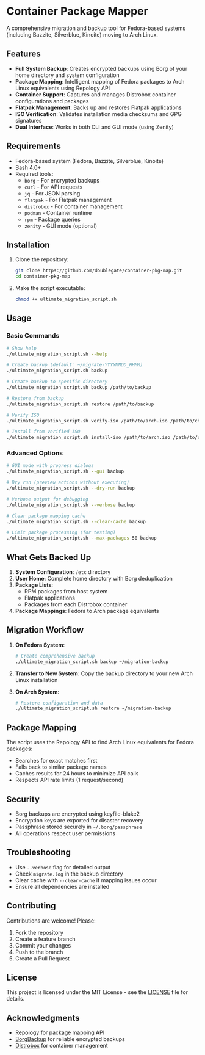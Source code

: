 # Container Package Mapper

A comprehensive migration and backup tool for Fedora-based systems (including Bazzite, Silverblue, Kinoite) moving to Arch Linux.

## Features

- **Full System Backup**: Creates encrypted backups using Borg of your home directory and system configuration
- **Package Mapping**: Intelligent mapping of Fedora packages to Arch Linux equivalents using Repology API
- **Container Support**: Captures and manages Distrobox container configurations and packages
- **Flatpak Management**: Backs up and restores Flatpak applications
- **ISO Verification**: Validates installation media checksums and GPG signatures
- **Dual Interface**: Works in both CLI and GUI mode (using Zenity)

## Requirements

- Fedora-based system (Fedora, Bazzite, Silverblue, Kinoite)
- Bash 4.0+
- Required tools:
  - `borg` - For encrypted backups
  - `curl` - For API requests
  - `jq` - For JSON parsing
  - `flatpak` - For Flatpak management
  - `distrobox` - For container management
  - `podman` - Container runtime
  - `rpm` - Package queries
  - `zenity` - GUI mode (optional)

## Installation

1. Clone the repository:
   ```bash
   git clone https://github.com/doublegate/container-pkg-map.git
   cd container-pkg-map
   ```

2. Make the script executable:
   ```bash
   chmod +x ultimate_migration_script.sh
   ```

## Usage

### Basic Commands

```bash
# Show help
./ultimate_migration_script.sh --help

# Create backup (default: ~/migrate-YYYYMMDD_HHMM)
./ultimate_migration_script.sh backup

# Create backup to specific directory
./ultimate_migration_script.sh backup /path/to/backup

# Restore from backup
./ultimate_migration_script.sh restore /path/to/backup

# Verify ISO
./ultimate_migration_script.sh verify-iso /path/to/arch.iso /path/to/checksum.txt

# Install from verified ISO
./ultimate_migration_script.sh install-iso /path/to/arch.iso /path/to/checksum.txt
```

### Advanced Options

```bash
# GUI mode with progress dialogs
./ultimate_migration_script.sh --gui backup

# Dry run (preview actions without executing)
./ultimate_migration_script.sh --dry-run backup

# Verbose output for debugging
./ultimate_migration_script.sh --verbose backup

# Clear package mapping cache
./ultimate_migration_script.sh --clear-cache backup

# Limit package processing (for testing)
./ultimate_migration_script.sh --max-packages 50 backup
```

## What Gets Backed Up

1. **System Configuration**: `/etc` directory
2. **User Home**: Complete home directory with Borg deduplication
3. **Package Lists**: 
   - RPM packages from host system
   - Flatpak applications
   - Packages from each Distrobox container
4. **Package Mappings**: Fedora to Arch package equivalents

## Migration Workflow

1. **On Fedora System**:
   ```bash
   # Create comprehensive backup
   ./ultimate_migration_script.sh backup ~/migration-backup
   ```

2. **Transfer to New System**: Copy the backup directory to your new Arch Linux installation

3. **On Arch System**:
   ```bash
   # Restore configuration and data
   ./ultimate_migration_script.sh restore ~/migration-backup
   ```

## Package Mapping

The script uses the Repology API to find Arch Linux equivalents for Fedora packages:
- Searches for exact matches first
- Falls back to similar package names
- Caches results for 24 hours to minimize API calls
- Respects API rate limits (1 request/second)

## Security

- Borg backups are encrypted using keyfile-blake2
- Encryption keys are exported for disaster recovery
- Passphrase stored securely in `~/.borg/passphrase`
- All operations respect user permissions

## Troubleshooting

- Use `--verbose` flag for detailed output
- Check `migrate.log` in the backup directory
- Clear cache with `--clear-cache` if mapping issues occur
- Ensure all dependencies are installed

## Contributing

Contributions are welcome! Please:
1. Fork the repository
2. Create a feature branch
3. Commit your changes
4. Push to the branch
5. Create a Pull Request

## License

This project is licensed under the MIT License - see the [LICENSE](LICENSE) file for details.

## Acknowledgments

- [Repology](https://repology.org/) for package mapping API
- [BorgBackup](https://www.borgbackup.org/) for reliable encrypted backups
- [Distrobox](https://github.com/89luca89/distrobox) for container management